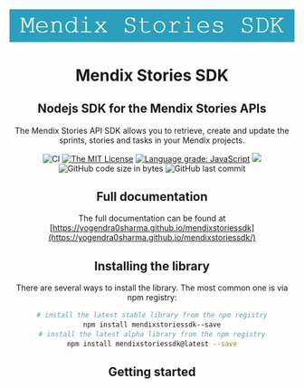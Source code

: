 <center><img src="./images/Mendix_Stories_SDK.png"</center>

# Mendix Stories SDK
## Nodejs SDK for the Mendix Stories APIs
The Mendix Stories API SDK allows you to retrieve, create and update the sprints, stories and tasks in your Mendix projects.

![CI](https://github.com/Yogendra0Sharma/mendixstoriessdk/workflows/CI/badge.svg)  [![The MIT License](https://img.shields.io/badge/license-MIT-009999.svg?style=flat)](./LICENSE.md) [![Language grade: JavaScript](https://img.shields.io/lgtm/grade/javascript/g/Yogendra0Sharma/mendixstoriessdk.svg?logo=lgtm&logoWidth=18)](https://lgtm.com/projects/g/Yogendra0Sharma/mendixstoriessdk/context:javascript) ![](https://david-dm.org/yogendra0sharma/mendixstoriessdk.svg) ![GitHub code size in bytes](https://img.shields.io/github/languages/code-size/yogendra0sharma/mendixstoriessdk)
![GitHub last commit](https://img.shields.io/github/last-commit/yogendra0sharma/mendixstoriessdk)
## Full documentation

The full documentation can be found at [https://yogendra0sharma.github.io/mendixstoriessdk](https://yogendra0sharma.github.io/mendixstoriessdk/)

## Installing the library

There are several ways to install the library. The most common one is via npm registry:

```bash
# install the latest stable library from the npm registry
npm install mendixstoriessdk--save
# install the latest alpha library from the npm registry
npm install mendixstoriessdk@latest --save
```

## Getting started